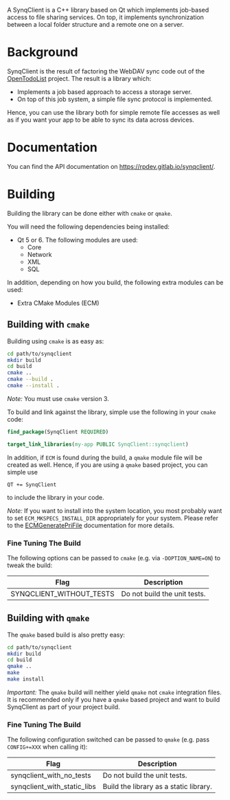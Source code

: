A SynqClient is a C++ library based on Qt which implements job-based access to file sharing services. On top, it implements synchronization between a local folder structure and a remote one on a server.


# Background

SynqClient is the result of factoring the WebDAV sync code out of the [OpenTodoList](https://opentodolist.rpdev.net/) project. The result is a library which:

- Implements a job based approach to access a storage server.
- On top of this job system, a simple file sync protocol is implemented.

Hence, you can use the library both for simple remote file accesses as well as if you want your app to be able to sync its data across devices.


# Documentation

You can find the API documentation on https://rpdev.gitlab.io/synqclient/.


# Building

Building the library can be done either with `cmake` or `qmake`.

You will need the following dependencies being installed:

- Qt 5 or 6. The following modules are used:
  - Core
  - Network
  - XML
  - SQL

In addition, depending on how you build, the following extra modules can be used:

- Extra CMake Modules (ECM)


## Building with `cmake`

Building using `cmake` is as easy as:

```bash
cd path/to/synqclient
mkdir build
cd build
cmake ..
cmake --build .
cmake --install .
```

*Note:* You must use `cmake` version 3.

To build and link against the library, simple use the following in your `cmake` code:

```cmake
find_package(SynqClient REQUIRED)

target_link_libraries(my-app PUBLIC SynqClient::synqclient)
```

In addition, if `ECM` is found during the build, a `qmake` module file will be created as well. Hence, if you are using a `qmake` based project, you can simple use

```qmake
QT += SynqClient
```

to include the library in your code.

*Note:* If you want to install into the system location, you most probably want to set `ECM_MKSPECS_INSTALL_DIR` appropriately for your system. Please refer to the [ECMGeneratePriFile](https://api.kde.org/ecm/module/ECMGeneratePriFile.html) documentation for more details.


### Fine Tuning The Build

The following options can be passed to `cmake` (e.g. via `-DOPTION_NAME=ON`) to tweak the build:

| Flag | Description |
| ---- | ----------- |
| SYNQCLIENT_WITHOUT_TESTS | Do not build the unit tests. |


## Building with `qmake`

The `qmake` based build is also pretty easy:

```bash
cd path/to/synqclient
mkdir build
cd build
qmake ..
make
make install
```

*Important:* The `qmake` build will neither yield `qmake` not `cmake` integration files. It is recommended only if you have a `qmake` based project and want to build SynqClient as part of your project build.

### Fine Tuning The Build

The following configuration switched can be passed to `qmake` (e.g. pass `CONFIG+=XXX` when calling it):

| Flag | Description |
| ----- | ------------ |
| synqclient_with_no_tests | Do not build the unit tests. |
| synqclient_with_static_libs | Build the library as a static library. |

